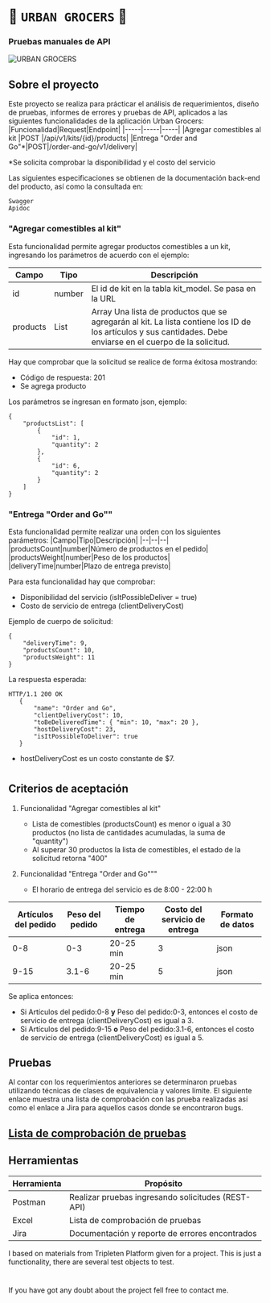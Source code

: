 # 🛒  `URBAN GROCERS` 🧺 

### __Pruebas manuales de API__

![URBAN GROCERS](https://previews.123rf.com/images/castecodesign/castecodesign1907/castecodesign190700223/126285821-shopping-cart-template-vector-flat-style-product-icon-sale-concepts.jpg)

## Sobre el proyecto
Este proyecto se realiza para prácticar el análisis de requerimientos, diseño de pruebas, informes de errores y pruebas de API, aplicados a las siguientes funcionalidades de la aplicación Urban Grocers:
|Funcionalidad|Request|Endpoint|
|-----|-----|-----|
|Agregar comestibles al kit |POST |/api/v1/kits/{id}/products|
|Entrega "Order and Go"*|POST|/order-and-go/v1/delivery|

*Se solicita comprobar la disponibilidad y el costo del servicio

Las siguientes especificaciones se obtienen de la documentación back-end del producto, así como la consultada en:
```
Swagger     
Apidoc      
```
### "Agregar comestibles al kit"

Esta funcionalidad permite agregar productos comestibles a un kit, ingresando los parámetros de acuerdo con el ejemplo:

|Campo|Tipo|Descripción
|---|---|---|
|id|number|El id de kit en la tabla kit_model. Se pasa en la URL|
|products|List|	Array	Una lista de productos que se agregarán al kit. La lista contiene los ID de los artículos y sus cantidades. Debe enviarse en el cuerpo de la solicitud.|

Hay que comprobar que la solicitud se realice de forma éxitosa mostrando:
- Código de respuesta: 201
- Se agrega producto

Los parámetros se ingresan en formato json, ejemplo:
```
{
    "productsList": [
        {
            "id": 1,
            "quantity": 2
        },
        {
            "id": 6,
            "quantity": 2
        }
    ]
}
```

### "Entrega "Order and Go""
Esta funcionalidad permite realizar una orden con los siguientes parámetros:
|Campo|Tipo|Descripción|
|--|--|--|
|productsCount|number|Número de productos en el pedido|
|productsWeight|number|Peso de los productos|
|deliveryTime|number|Plazo de entrega previsto|

Para esta funcionalidad hay que comprobar:
- Disponibilidad del servicio (isItPossibleDeliver = true)
- Costo de servicio de entrega (clientDeliveryCost)
   
 
Ejemplo de cuerpo de solicitud: 
```
{
    "deliveryTime": 9,
    "productsCount": 10,
    "productsWeight": 11
}
```
La respuesta esperada:
```
HTTP/1.1 200 OK
   {
       "name": "Order and Go",
       "clientDeliveryCost": 10,
       "toBeDeliveredTime": { "min": 10, "max": 20 },
       "hostDeliveryCost": 23,
       "isItPossibleToDeliver": true
   }
```

- hostDeliveryCost es un costo constante de $7.
#
## Criterios de aceptación
1. Funcionalidad "Agregar comestibles al kit"
    - Lista de comestibles (productsCount) es menor o igual a 30 productos (no lista de cantidades acumuladas, la suma de "quantity")
    - Al superar 30 productos la lista de comestibles, el estado de la solicitud retorna "400"

2. Funcionalidad "Entrega "Order and Go"""
    - El horario de entrega del servicio es de 8:00 - 22:00 h
    
|Artículos del pedido|Peso del pedido|Tiempo de entrega|Costo del servicio de entrega|Formato de datos|
|-----|-----|-----|-----|-----|
|0-8|0-3|20-25 min|3|json|
|9-15|3.1-6|20-25 min|5|json|


Se aplica entonces:
- Si Artículos del pedido:0-8 __y__ Peso del pedido:0-3, entonces el costo de servicio de entrega (clientDeliveryCost) es igual a 3.
- Si Artículos del pedido:9-15 __o__ Peso del pedido:3.1-6, entonces el costo de servicio de entrega (clientDeliveryCost) es igual a 5.

## Pruebas   
Al contar con los requerimientos anteriores se determinaron pruebas utilizando técnicas de clases de equivalencia y valores límite.
El siguiente enlace muestra una lista de comprobación con las prueba realizadas así como el enlace a Jira para aquellos casos donde se encontraron bugs.
##  [Lista de comprobación de pruebas](https://docs.google.com/spreadsheets/d/19pMgWhbeI5hApk1n4uAWmvc518KAW3oJ/edit?usp=sharing&ouid=112711575793272570934&rtpof=true&sd=true)


## Herramientas
|Herramienta|Propósito|
|---|---|
|Postman|Realizar pruebas ingresando solicitudes (REST-API)|
|Excel|Lista de comprobación de pruebas|
|Jira|Documentación y reporte de errores encontrados|

I based on materials from Tripleten Platform given for a project. This is just a functionality, there are several test objects to test.
#
If you have got any doubt about the project fell free to contact me.




